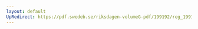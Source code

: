 ```yaml
---
layout: default
UpRedirect: https://pdf.swedeb.se/riksdagen-volumeG-pdf/199192/reg_199192/reg_199192_0612.pdf
---
```

